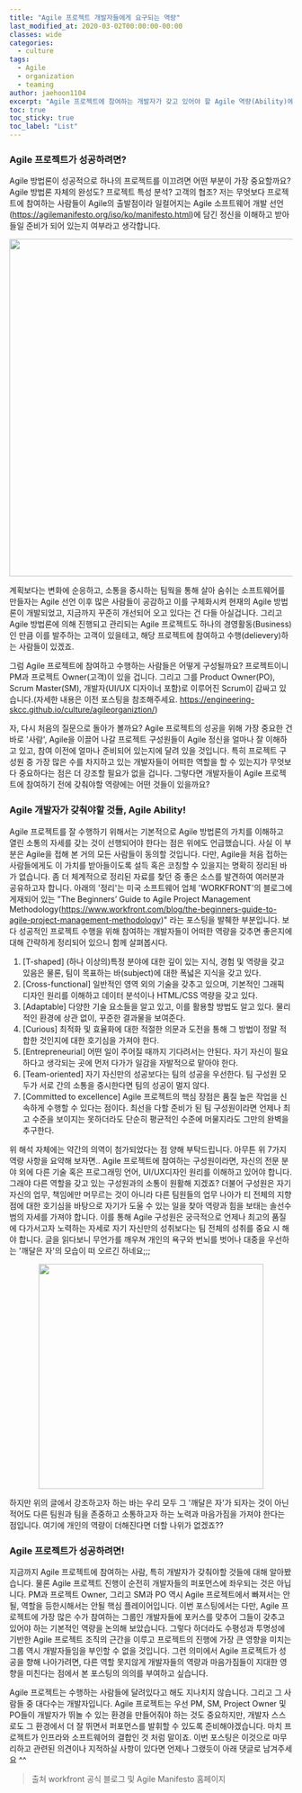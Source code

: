 ```yaml
---
title: "Agile 프로젝트 개발자들에게 요구되는 역량"
last_modified_at: 2020-03-02T00:00:00-00:00
classes: wide
categories:
  - culture
tags:
  - Agile
  - organization
  - teaming
author: jaehoon1104
excerpt: "Agile 프로젝트에 참여하는 개발자가 갖고 있어야 할 Agile 역량(Ability)에 대해 알아봅시다."
toc: true
toc_sticky: true
toc_label: "List"
---
```



### Agile 프로젝트가 성공하려면?
Agile 방법론이 성공적으로 하나의 프로젝트를 이끄려면 어떤 부분이 가장 중요할까요? Agile 방법론 자체의 완성도? 프로젝트 특성 분석? 고객의 협조?
저는 무엇보다 프로젝트에 참여하는 사람들이 Agile의 출발점이라 일컬어지는 Agile 소프트웨어 개발 선언(<https://agilemanifesto.org/iso/ko/manifesto.html>)에 담긴 정신을 이해하고 받아들일 준비가 되어 있는지 여부라고 생각합니다.

>>

<center><img src="https://engineering-skcc.github.io/assets/images/agilemanifesto.png" width="600"></center>

>>

계획보다는 변화에 순응하고, 소통을 중시하는 팀웍을 통해 살아 숨쉬는 소프트웨어를 만들자는 Agile 선언 이후 많은 사람들이 공감하고 이를 구체화시켜 현재의 Agile 방법론이 개발되었고, 지금까지 꾸준히 개선되어 오고 있다는 건 다들 아실겁니다. 그리고 Agile 방법론에 의해 진행되고 관리되는 Agile 프로젝트도 하나의 경영활동(Business)인 만큼 이를 발주하는 고객이 있을테고, 해당 프로젝트에 참여하고 수행(delievery)하는 사람들이 있겠죠.

그럼 Agile 프로젝트에 참여하고 수행하는 사람들은 어떻게 구성될까요? 프로젝트이니 PM과 프로젝트 Owner(고객)이 있을 겁니다. 그리고 그를 Product Owner(PO), Scrum Master(SM), 개발자(UI/UX 디자이너 포함)로 이루어진 Scrum이 감싸고 있습니다.(자세한 내용은 이전 포스팅을 참조해주세요. <https://engineering-skcc.github.io/culture/agileorganiztion/>)

>>

자, 다시 처음의 질문으로 돌아가 볼까요? Agile 프로젝트의 성공을 위해 가장 중요한 건 바로 '사람', Agile을 이끌어 나갈 프로젝트 구성원들이 Agile 정신을 얼마나 잘 이해하고 있고, 참여 이전에 얼마나 준비되어 있는지에 달려 있을 것입니다. 특히 프로젝트 구성원 중 가장 많은 수를 차지하고 있는 개발자들이 어떠한 역할을 할 수 있는지가 무엇보다 중요하다는 점은 더 강조할 필요가 없을 겁니다. 그렇다면 개발자들이 Agile 프로젝트에 참여하기 전에 갖춰야할 역량에는 어떤 것들이 있을까요?

### Agile 개발자가 갖춰야할 것들, Agile Ability!
Agile 프로젝트를 잘 수행하기 위해서는 기본적으로 Agile 방법론의 가치를 이해하고 열린 소통의 자세를 갖는 것이 선행되어야 한다는 점은 위에도 언급했습니다. 사실 이 부분은
Agile을 접해 본 거의 모든 사람들이 동의할 것입니다. 다만, Agile을 처음 접하는 사람들에게도 이 가치를 받아들이도록 설득 혹은 코칭할 수 있을지는 명확히 정리된 바가 없습니다. 좀 더 체계적으로 정리된 자료를 찾던 중 좋은 소스를 발견하여 여러분과 공유하고자 합니다. 아래의 '정리'는 미국 소프트웨어 업체 'WORKFRONT'의 블로그에 게재되어 있는 "The Beginners’ Guide to Agile Project Management Methodology(<https://www.workfront.com/blog/the-beginners-guide-to-agile-project-management-methodology>)" 라는 포스팅을 발췌한 부분입니다. 보다 성공적인 프로젝트 수행을 위해 참여하는 개발자들이 어떠한 역량을 갖추면 좋은지에 대해 간략하게 정리되어 있으니 함께 살펴봅시다. 

1. [T-shaped] (하나 이상의)특정 분야에 대한 깊이 있는 지식, 경험 및 역량을 갖고 있음은 물론, 팀이 목표하는 바(subject)에 대한 폭넓은 지식을 갖고 있다. 
2. [Cross-functional] 일반적인 영역 외의 기술을 갖추고 있으며, 기본적인 그래픽 디자인 원리를 이해하고 데이터 분석이나 HTML/CSS 역량을 갖고 있다.
3. [Adaptable] 다양한 기술 요소들을 알고 있고, 이를 활용할 방법도 알고 있다. 물리적인 환경에 상관 없이, 꾸준한 결과물을 보여준다.
4. [Curious] 최적화 및 효율화에 대한 적절한 의문과 도전을 통해 그 방법이 정말 적합한 것인지에 대한 호기심을 가져야 한다.
5. [Entrepreneurial] 어떤 일이 주어질 때까지 기다려서는 안된다. 자기 자신이 필요하다고 생각되는 곳에 먼저 다가가 일감을 자발적으로 맡아야 한다.
6. [Team-oriented] 자기 자신만의 성공보다는 팀의 성공을 우선한다. 팀 구성원 모두가 서로 간의 소통을 중시한다면 팀의 성공이 멀지 않다.
7. [Committed to excellence] Agile 프로젝트의 핵심 장점은 품질 높은 작업을 신속하게 수행할 수 있다는 점이다. 최선을 다할 준비가 된 팀 구성원이라면 언제나 최고 수준을 보이지는 못하더라도 단순히 평균적인 수준에 머물지라도 그만의 완벽을 추구한다.

위 해석 자체에는 약간의 의역이 첨가되었다는 점 양해 부탁드립니다. 아무튼 위  7가지 역량 사항을 요약해 보자면..
Agile 프로젝트에 참여하는 구성원이라면, 자신의 전문 분야 외에 다른 기술 혹은 프로그래밍 언어, UI/UX디자인 원리를 이해하고 있어야 합니다. 그래야 다른 역할을 갖고 있는 구성원과의 소통이 원활해 지겠죠? 더불어 구성원은 자기 자신의 업무, 책임에만 머무르는 것이 아니라 다른 팀원들의 업무 나아가 티 전체의 지향점에 대한 호기심을 바탕으로 자기가 도울 수 있는 일을 찾아 역량과 힘을 보태는 솔선수범의 자세를 가져야 합니다. 이를 통해 Agile 구성원은 궁극적으로 언제나 최고의 품질에 다가서고자 노력하는 자세로 자기 자신만의 성취보다는 팀 전체의 성취를 중요 시 해야 합니다. 글을 읽다보니 무언가를 깨우쳐 개인의 욕구와 번뇌를 벗어나 대중을 우선하는 '깨달은 자'의 모습이 떠 오르긴 하네요;;; 

>>

<center><img src="https://engineering-skcc.github.io/assets/images/4saints.png" width="400"></center>

>>

하지만 위의 글에서 강조하고자 하는 바는 우리 모두 그 '깨달은 자'가 되자는 것이 아닌 적어도 다른 팀원과 팀을 존중하고 소통하고자 하는 노력과 마음가짐을 가져야 한다는 점입니다. 여기에 개인의 역량이 더해진다면 더할 나위가 없겠죠??

### Agile 프로젝트가 성공하려면!
지금까지 Agile 프로젝트에 참여하는 사람, 특히 개발자가 갖춰야할 것들에 대해 알아봤습니다. 물론 Agile 프로젝트 진행이 순전히 개발자들의 퍼포먼스에 좌우되는 것은 아닙니다. PM과 프로젝트 Owner, 그리고 SM과 PO 역시 Agile 프로젝트에서 빠져서는 안될, 역할을 등한시해서는 안될 핵심 플레이어입니다. 이번 포스팅에서는 다만, Agile 프로젝트에 가장 많은 수가 참여하는 그룹인 개발자들에 포커스를 맞추어 그들이 갖추고 있어야 하는 기본적인 역량을 논의해 보았습니다. 그렇다 하더라도 수평성과 투명성에 기반한 Agile 프로젝트 조직의 근간을 이루고 프로젝트의 진행에 가장 큰 영향을 미치는 그룹 역시 개발자들임을 부인할 수 없을 것입니다. 그런 의미에서 Agile 프로젝트가 성공을 향해 나아가려면, 다른 역할 못지않게 개발자들의 역량과 마음가짐들이 지대한 영향을 미친다는 점에서 본 포스팅의 의의를 부여하고 싶습니다.

Agile 프로젝트는 수행하는 사람들에 달려있다고 해도 지나치지 않습니다. 그리고 그 사람들 중 대다수는 개발자입니다. Agile 프로젝트는 우선 PM, SM, Project Owner 및 PO들이 개발자가 뛰놀 수 있는 환경을 만들어줘야 하는 것도 중요하지만, 개발자 스스로도 그 환경에서 더 잘 뛰면서 퍼포먼스를 발휘할 수 있도록 준비해야겠습니다. 마치 프로젝트가 인프라와 소프트웨어의 결합인 것 처럼 말이죠. 이번 포스팅은 이것으로 마무리하고 관련된 의견이나 지적하실 사항이 있다면 언제나 그랬듯이 아래 댓글로 남겨주세요 ^^


> 출처 workfront 공식 블로그 및 Agile Manifesto 홈페이지
